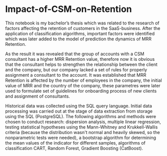 # Impact-of-CSM-on-Retention

This notebook is my bachelor’s thesis which was related to the research of factors affecting the retention of customers in the SaaS-business. After the application of classification algorithms, important factors were identified which was later added to the model of prediction the dynamics of MRR Retention. 

As the result it was revealed that the group of accounts with a CSM consultant has a higher MRR Retention value, therefore now it is obvious that the consultant helps to strengthen the relationship between the client and the company, but our company lacked a set of rules for properly assignment a consultant to the account. It was established
that MRR Retention is affected by the number of employees in the company, the initial value of MRR and the country of the company, these parametres were later used to formulate set of guidelines for onboarding process of new clients and assignment of consultants.

Historical data was collected using the SQL query language. Initial data processing was carried out at the stage of data extraction from storage using the SQL (PostgreSQL). The following algorithms and methods were chosen to conduct research: dispersion analysis, multiple linear regression, testing statistical hypotheses using the Mann-Whitney and Krukkell-Wallis criteria (because the distribution wasn't normal and heavily skewed, so the nonparametric tests were needed), a bootstrap algorithm for determining the mean values of the indicator for different samples, algorithms of classification CART, Random Forest, Gradient Boosting (CatBoost).
